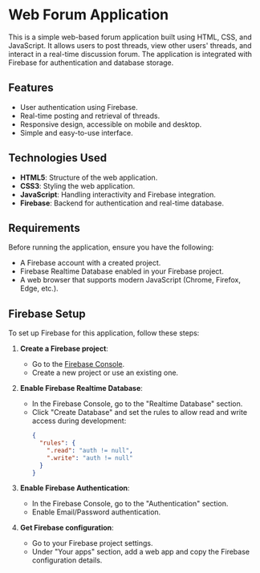 # Web Forum Application

This is a simple web-based forum application built using HTML, CSS, and JavaScript. It allows users to post threads, view other users' threads, and interact in a real-time discussion forum. The application is integrated with Firebase for authentication and database storage.

## Features
- User authentication using Firebase.
- Real-time posting and retrieval of threads.
- Responsive design, accessible on mobile and desktop.
- Simple and easy-to-use interface.

## Technologies Used
- **HTML5**: Structure of the web application.
- **CSS3**: Styling the web application.
- **JavaScript**: Handling interactivity and Firebase integration.
- **Firebase**: Backend for authentication and real-time database.

## Requirements
Before running the application, ensure you have the following:
- A Firebase account with a created project.
- Firebase Realtime Database enabled in your Firebase project.
- A web browser that supports modern JavaScript (Chrome, Firefox, Edge, etc.).

## Firebase Setup
To set up Firebase for this application, follow these steps:
1. **Create a Firebase project**:
   - Go to the [Firebase Console](https://console.firebase.google.com/).
   - Create a new project or use an existing one.
2. **Enable Firebase Realtime Database**:
   - In the Firebase Console, go to the "Realtime Database" section.
   - Click "Create Database" and set the rules to allow read and write access during development:
     ```json
     {
       "rules": {
         ".read": "auth != null",
         ".write": "auth != null"
       }
     }
     ```

3. **Enable Firebase Authentication**:
   - In the Firebase Console, go to the "Authentication" section.
   - Enable Email/Password authentication.
4. **Get Firebase configuration**:
   - Go to your Firebase project settings.
   - Under "Your apps" section, add a web app and copy the Firebase configuration details.
